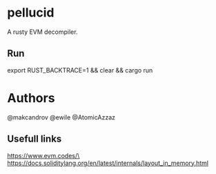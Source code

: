 # pellucid

A rusty EVM decompiler.

## Run

export RUST_BACKTRACE=1 && clear && cargo run

# Authors

@makcandrov
@ewile
@AtomicAzzaz

## Usefull links

https://www.evm.codes/\
https://docs.soliditylang.org/en/latest/internals/layout_in_memory.html

